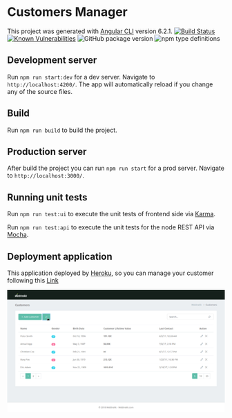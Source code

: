 # Customers Manager

This project was generated with [Angular CLI](https://github.com/angular/angular-cli) version 6.2.1. [![Build Status](https://travis-ci.com/amine187/customer-manager.svg?branch=master)](https://travis-ci.com/amine187/customer-manager)
[![Known Vulnerabilities](https://snyk.io/test/github/amine187/customer-manager/badge.svg?targetFile=package.json)](https://snyk.io/test/github/amine187/customer-manager?targetFile=package.json)
![GitHub package version](https://img.shields.io/github/package-json/v/badges/shields.svg)
![npm type definitions](https://img.shields.io/npm/types/chalk.svg)


## Development server

Run `npm run start:dev` for a dev server. Navigate to `http://localhost:4200/`. The app will automatically reload if you change any of the source files.

## Build

Run `npm run build` to build the project. 

## Production server

After build the project you can run `npm run start` for a prod server. Navigate to `http://localhost:3000/`.

## Running unit tests

Run `npm run test:ui` to execute the unit tests of frontend side via [Karma](https://karma-runner.github.io). 

Run `npm run test:api` to execute the unit tests for the node REST API via [Mocha](https://mochajs.org).

## Deployment application

This application deployed by [Heroku](https://heroku.com), so you can manage your customer following this [Link](https://webtrekk-customer-app.herokuapp.com)


![](application.gif)

